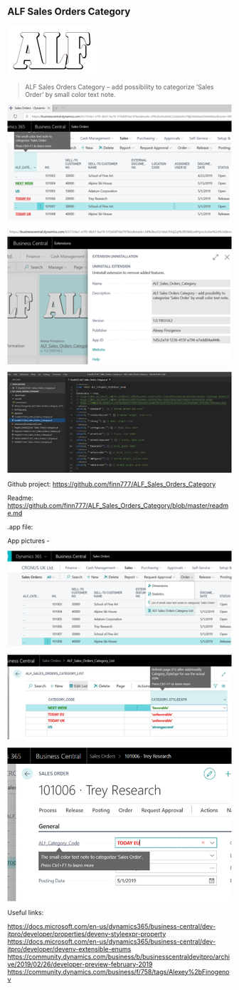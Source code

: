 ## ALF Sales Orders Category
![](media/ALFlogo.png)
> ALF Sales Orders Category – add possibility to categorize ‘Sales Order’ by small color text note.

![](media/ALF_Sales_Orders_Category00.png)

![](media/ALF_Sales_Orders_Category01.png)

![](media/ALF_Sales_Orders_Category02.png)

Github project: <https://github.com/finn777/ALF_Sales_Orders_Category>
 
Readme: <https://github.com/finn777/ALF_Sales_Orders_Category/blob/master/readme.md>
 
.app file:  

App pictures -

![](media/ALF_Sales_Orders_Category03.png)

![](media/ALF_Sales_Orders_Category04.png)

![](media/ALF_Sales_Orders_Category05.png)


Useful links:

<https://docs.microsoft.com/en-us/dynamics365/business-central/dev-itpro/developer/properties/devenv-styleexpr-property>
<https://docs.microsoft.com/en-us/dynamics365/business-central/dev-itpro/developer/devenv-extensible-enums>
<https://community.dynamics.com/business/b/businesscentraldevitpro/archive/2019/02/26/developer-preview-february-2019>
<https://community.dynamics.com/business/f/758/tags/Alexey%2bFinogenov>
